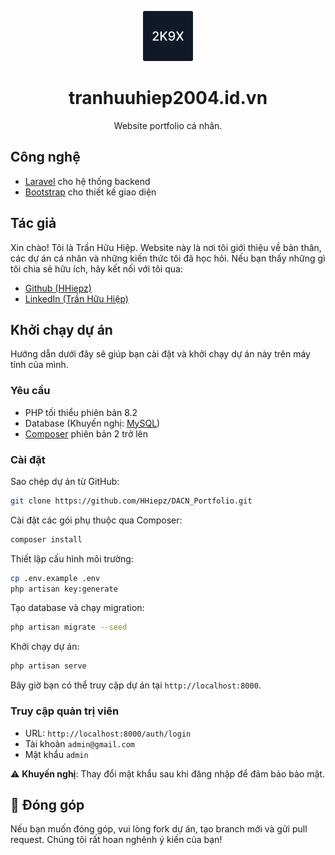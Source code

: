 <p align="center">
  <img alt="tranhuuhiep2004.id.vn" src="public/images/logo/2k9x.svg" width="80" />
</p>
<h1 align="center">
  tranhuuhiep2004.id.vn
</h1>

<p align="center">Website portfolio cá nhân.</p>

## Công nghệ

- [Laravel](https://laravel.com/docs/10.x/releases) cho hệ thống backend
- [Bootstrap](https://getbootstrap.com/) cho thiết kế giao diện

## Tác giả

Xin chào! Tôi là Trần Hữu Hiệp. Website này là nơi tôi giới thiệu về bản thân, các dự án cá nhân và những kiến thức tôi đã học hỏi. Nếu bạn thấy những gì tôi chia sẻ hữu ích, hãy kết nối với tôi qua:

- [Github (HHiepz)](https://www.github.com/hhiepz)
- [LinkedIn (Trần Hữu Hiệp)](https://www.linkedin.com/in/hhiepz/)


## Khởi chạy dự án

Hướng dẫn dưới đây sẽ giúp bạn cài đặt và khởi chạy dự án này trên máy tính của mình.

### Yêu cầu

- PHP tối thiểu phiên bản 8.2
- Database (Khuyến nghị: [MySQL](https://www.mysql.com/))
- [Composer](https://getcomposer.org/download/) phiên bản 2 trở lên

### Cài đặt

Sao chép dự án từ GitHub:
```bash
git clone https://github.com/HHiepz/DACN_Portfolio.git
```

Cài đặt các gói phụ thuộc qua Composer:
```bash
composer install
```

Thiết lập cấu hình môi trường:
```bash
cp .env.example .env
php artisan key:generate
```

Tạo database và chạy migration:
```bash
php artisan migrate --seed
```

Khởi chạy dự án:
```bash
php artisan serve
```

Bây giờ bạn có thể truy cập dự án tại `http://localhost:8000`.

### Truy cập quản trị viên

- URL: `http://localhost:8000/auth/login`
- Tài khoản `admin@gmail.com`
- Mật khẩu `admin`

⚠️ **Khuyến nghị**: Thay đổi mật khẩu sau khi đăng nhập để đảm bảo bảo mật.

## 🤝 Đóng góp
Nếu bạn muốn đóng góp, vui lòng fork dự án, tạo branch mới và gửi pull request. Chúng tôi rất hoan nghênh ý kiến của bạn!

